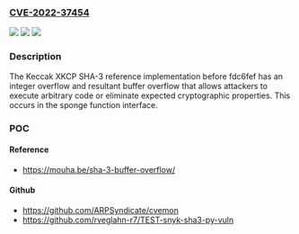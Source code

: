 ### [CVE-2022-37454](https://cve.mitre.org/cgi-bin/cvename.cgi?name=CVE-2022-37454)
![](https://img.shields.io/static/v1?label=Product&message=n%2Fa&color=blue)
![](https://img.shields.io/static/v1?label=Version&message=%3F%20n%2Fa%20&color=brighgreen)
![](https://img.shields.io/static/v1?label=Vulnerability&message=n%2Fa&color=brighgreen)

### Description

The Keccak XKCP SHA-3 reference implementation before fdc6fef has an integer overflow and resultant buffer overflow that allows attackers to execute arbitrary code or eliminate expected cryptographic properties. This occurs in the sponge function interface.

### POC

#### Reference
- https://mouha.be/sha-3-buffer-overflow/

#### Github
- https://github.com/ARPSyndicate/cvemon
- https://github.com/rveglahn-r7/TEST-snyk-sha3-py-vuln

